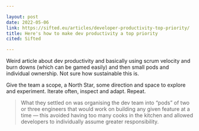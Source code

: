 ```yaml
---

layout: post
date: 2022-05-06
link: https://sifted.eu/articles/developer-productivity-top-priority/
title: Here's how to make dev productivity a top priority
cited: Sifted

---
```


Weird article about dev productivity and basically using scrum velocity and burn downs (which can be gamed easily) and then small pods and individual ownership. Not sure how sustainable this is.

Give the team a scope, a North Star, some direction and space to explore and experiment. Iterate often, inspect and adapt. Repeat. 

> What they settled on was organising the dev team into “pods” of two or three engineers that would work on building any given feature at a time — this avoided having too many cooks in the kitchen and allowed developers to individually assume greater responsibility.